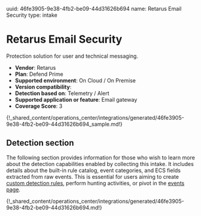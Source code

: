 uuid: 46fe3905-9e38-4fb2-be09-44d31626b694
name: Retarus Email Security
type: intake

# Retarus Email Security

Protection solution for user and technical messaging.

- **Vendor**: Retarus
- **Plan**: Defend Prime
- **Supported environment**: On Cloud / On Premise
- **Version compatibility**:
- **Detection based on**: Telemetry / Alert
- **Supported application or feature**: Email gateway
- **Coverage Score**: 3

{!_shared_content/operations_center/integrations/generated/46fe3905-9e38-4fb2-be09-44d31626b694_sample.md!}

## Detection section

The following section provides information for those who wish to learn more about the detection capabilities enabled by collecting this intake. It includes details about the built-in rule catalog, event categories, and ECS fields extracted from raw events. This is essential for users aiming to create [custom detection rules](/docs/xdr/features/detect/sigma.md), perform hunting activities, or pivot in the [events page](/docs/xdr/features/investigate/events.md).


{!_shared_content/operations_center/integrations/generated/46fe3905-9e38-4fb2-be09-44d31626b694.md!}
